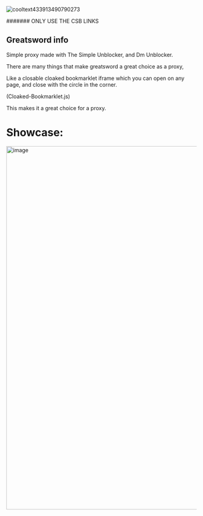 ![cooltext433913490790273](https://user-images.githubusercontent.com/119009502/232642357-8734207d-5cd0-4514-9190-d3fbffc2a056.png)

####### ONLY USE THE CSB LINKS

## Greatsword info

Simple proxy made with The Simple Unblocker, and Dm Unblocker.

There are many things that make greatsword a great choice as a proxy,

Like a closable cloaked bookmarklet iframe which you can open on any page, and close with the circle in the corner.

(Cloaked-Bookmarklet.js)

This makes it a great choice for a proxy.



# Showcase:

<img width="960" alt="image" src="https://user-images.githubusercontent.com/119009502/232946809-ef774a0d-4b31-4226-a246-e2b5407cdde4.png">

